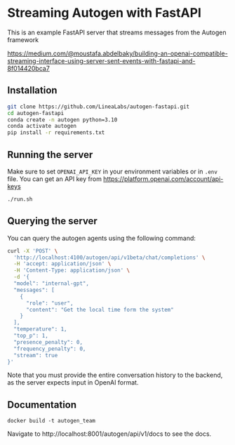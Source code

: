 # Streaming Autogen with FastAPI 
This is an example FastAPI server that streams messages from the Autogen framework

https://medium.com/@moustafa.abdelbaky/building-an-openai-compatible-streaming-interface-using-server-sent-events-with-fastapi-and-8f014420bca7

## Installation
```sh
git clone https://github.com/LineaLabs/autogen-fastapi.git
cd autogen-fastapi
conda create -n autogen python=3.10
conda activate autogen
pip install -r requirements.txt
```

## Running the server
Make sure to set `OPENAI_API_KEY` in your environment variables or in `.env` file. You can get an API key from https://platform.openai.com/account/api-keys
```sh
./run.sh
```


## Querying the server

You can query the autogen agents using the following command: 
```sh
curl -X 'POST' \
  'http://localhost:4100/autogen/api/v1beta/chat/completions' \
  -H 'accept: application/json' \
  -H 'Content-Type: application/json' \
  -d '{
  "model": "internal-gpt",
  "messages": [
    {
      "role": "user",
      "content": "Get the local time form the system"
    }
  ],
  "temperature": 1,
  "top_p": 1,
  "presence_penalty": 0,
  "frequency_penalty": 0,
  "stream": true
}'
```
Note that you must provide the entire conversation history to the backend, as the server expects input in OpenAI format. 

## Documentation
``` 
docker build -t autogen_team 
``` 
Navigate to http://localhost:8001/autogen/api/v1/docs to see the docs. 

